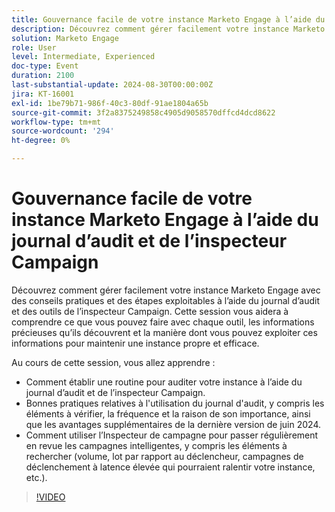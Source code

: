 ```yaml
---
title: Gouvernance facile de votre instance Marketo Engage à l’aide du journal d’audit et de l’inspecteur Campaign
description: Découvrez comment gérer facilement votre instance Marketo Engage avec des conseils pratiques et des étapes exploitables à l’aide du journal d’audit et des outils de l’inspecteur Campaign. Cette session vous aidera à comprendre ce que vous pouvez faire avec chaque outil, les informations précieuses qu’ils découvrent et la manière dont vous pouvez exploiter ces informations pour maintenir une instance propre et efficace.  Au cours de cette session, vous apprendrez à établir une routine pour auditer votre instance à l’aide du journal d’audit et de l’inspecteur Campaign.  Bonnes pratiques relatives à l'utilisation du journal d'audit, y compris les éléments à vérifier, la fréquence et la raison de son importance, ainsi que les avantages supplémentaires de la dernière version de juin 2024.  Comment utiliser l’Inspecteur de campagne pour passer régulièrement en revue les campagnes intelligentes, y compris les éléments à rechercher (volume, lot par rapport au déclencheur, campagnes de déclenchement à latence élevée qui pourraient ralentir votre instance, etc.).
solution: Marketo Engage
role: User
level: Intermediate, Experienced
doc-type: Event
duration: 2100
last-substantial-update: 2024-08-30T00:00:00Z
jira: KT-16001
exl-id: 1be79b71-986f-40c3-80df-91ae1804a65b
source-git-commit: 3f2a8375249858c4905d9058570dffcd4dcd8622
workflow-type: tm+mt
source-wordcount: '294'
ht-degree: 0%

---
```


# Gouvernance facile de votre instance Marketo Engage à l’aide du journal d’audit et de l’inspecteur Campaign

Découvrez comment gérer facilement votre instance Marketo Engage avec des conseils pratiques et des étapes exploitables à l’aide du journal d’audit et des outils de l’inspecteur Campaign. Cette session vous aidera à comprendre ce que vous pouvez faire avec chaque outil, les informations précieuses qu’ils découvrent et la manière dont vous pouvez exploiter ces informations pour maintenir une instance propre et efficace.

Au cours de cette session, vous allez apprendre :

* Comment établir une routine pour auditer votre instance à l’aide du journal d’audit et de l’inspecteur Campaign.
* Bonnes pratiques relatives à l&#39;utilisation du journal d&#39;audit, y compris les éléments à vérifier, la fréquence et la raison de son importance, ainsi que les avantages supplémentaires de la dernière version de juin 2024.
* Comment utiliser l’Inspecteur de campagne pour passer régulièrement en revue les campagnes intelligentes, y compris les éléments à rechercher (volume, lot par rapport au déclencheur, campagnes de déclenchement à latence élevée qui pourraient ralentir votre instance, etc.).

>[!VIDEO](https://video.tv.adobe.com/v/3432944/?learn=on)
